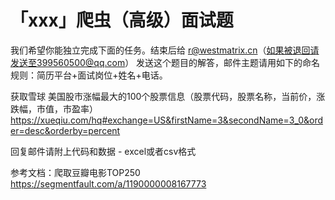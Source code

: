 # 「xxx」爬虫（高级）面试题

我们希望你能独立完成下面的任务。结束后给 r@westmatrix.cn（如果被退回请发送至399560500@qq.com） 发送这个题目的解答，邮件主题请用如下的命名规则：简历平台+面试岗位+姓名+电话。

获取雪球 美国股市涨幅最大的100个股票信息（股票代码，股票名称，当前价，涨跌幅，市值，市盈率）
https://xueqiu.com/hq#exchange=US&firstName=3&secondName=3_0&order=desc&orderby=percent

回复邮件请附上代码和数据 - excel或者csv格式

参考文档：爬取豆瓣电影TOP250
https://segmentfault.com/a/1190000008167773
